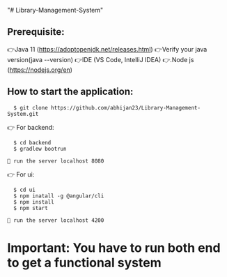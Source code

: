 "# Library-Management-System" 
## Prerequisite:
  👉Java 11 (https://adoptopenjdk.net/releases.html)
  👉Verify your java version(java --version)
  👉IDE (VS Code, IntelliJ IDEA) 
  👉.Node js (https://nodejs.org/en)
  
## How to start the application:
```
  $ git clone https://github.com/abhijan23/Library-Management-System.git
```

  👉 For backend:
  ```
    $ cd backend
    $ gradlew bootrun
  ```
    🫳 run the server localhost 8080
  
  👉 For ui:
  ```
    $ cd ui
    $ npm inatall -g @angular/cli
    $ npm install
    $ npm start
  ```
    🫳 run the server localhost 4200
    
# Important: You have to run both end to get a functional system
